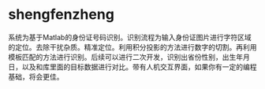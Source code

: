 # shengfenzheng
系统为基于Matlab的身份证号码识别。识别流程为输入身份证图片进行字符区域的定位。去除干扰杂质。精准定位。利用积分投影的方法进行数字的切割。再利用模板匹配的方法进行识别。后续可以进行二次开发，识别出省份性别，出生年月日，以及和库里面的目标数据进行对比。带有人机交互界面，如果你有一定的编程基础，将会更佳。
